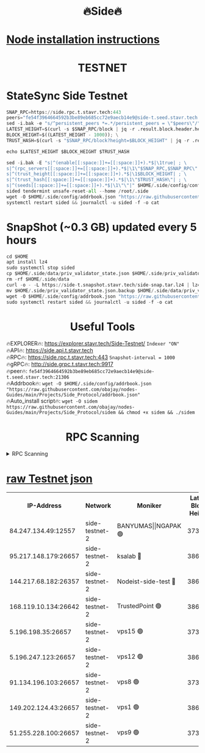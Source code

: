 <h1 align="center"> 🔥Side🔥</h1>

[Node installation instructions](https://github.com/obajay/nodes-Guides/tree/main/Projects/Side_Protocol)
=

<h1 align="center"> TESTNET</h1>

# StateSync Side Testnet
```python
SNAP_RPC=https://side.rpc.t.stavr.tech:443
peers="fe54f3964664592b3be89eb685cc72e9aecb14e9@side-t.seed.stavr.tech:21306"
sed -i.bak -e "s/^persistent_peers *=.*/persistent_peers = \"$peers\"/" $HOME/.side/config/config.toml
LATEST_HEIGHT=$(curl -s $SNAP_RPC/block | jq -r .result.block.header.height); \
BLOCK_HEIGHT=$((LATEST_HEIGHT - 1000)); \
TRUST_HASH=$(curl -s "$SNAP_RPC/block?height=$BLOCK_HEIGHT" | jq -r .result.block_id.hash)

echo $LATEST_HEIGHT $BLOCK_HEIGHT $TRUST_HASH

sed -i.bak -E "s|^(enable[[:space:]]+=[[:space:]]+).*$|\1true| ; \
s|^(rpc_servers[[:space:]]+=[[:space:]]+).*$|\1\"$SNAP_RPC,$SNAP_RPC\"| ; \
s|^(trust_height[[:space:]]+=[[:space:]]+).*$|\1$BLOCK_HEIGHT| ; \
s|^(trust_hash[[:space:]]+=[[:space:]]+).*$|\1\"$TRUST_HASH\"| ; \
s|^(seeds[[:space:]]+=[[:space:]]+).*$|\1\"\"|" $HOME/.side/config/config.toml
sided tendermint unsafe-reset-all --home /root/.side
wget -O $HOME/.side/config/addrbook.json "https://raw.githubusercontent.com/obajay/nodes-Guides/main/Projects/Side_Protocol/addrbook.json"
systemctl restart sided && journalctl -u sided -f -o cat
```
# SnapShot (~0.3 GB) updated every 5 hours
```python
cd $HOME
apt install lz4
sudo systemctl stop sided
cp $HOME/.side/data/priv_validator_state.json $HOME/.side/priv_validator_state.json.backup
rm -rf $HOME/.side/data
curl -o - -L https://side-t.snapshot.stavr.tech/side-snap.tar.lz4 | lz4 -c -d - | tar -x -C $HOME/.side --strip-components 2
mv $HOME/.side/priv_validator_state.json.backup $HOME/.side/data/priv_validator_state.json
wget -O $HOME/.side/config/addrbook.json "https://raw.githubusercontent.com/obajay/nodes-Guides/main/Projects/Side_Protocol/addrbook.json"
sudo systemctl restart sided && journalctl -u sided -f -o cat
```
 <h1 align="center"> Useful Tools</h1>
 
🔥EXPLORER🔥: https://explorer.stavr.tech/Side-Testnet/        `Indexer "ON"` \
🔥API🔥:      https://side.api.t.stavr.tech \
🔥RPC🔥:      https://side.rpc.t.stavr.tech:443              `Snapshot-interval = 1000` \
🔥gRPC🔥:     http://side.grpc.t.stavr.tech:9917 \
🔥peer🔥:     `fe54f3964664592b3be89eb685cc72e9aecb14e9@side-t.seed.stavr.tech:21306` \
🔥Addrbook🔥: ```wget -O $HOME/.side/config/addrbook.json "https://raw.githubusercontent.com/obajay/nodes-Guides/main/Projects/Side_Protocol/addrbook.json"``` \
🔥Auto_install script🔥:  `wget -O sidem https://raw.githubusercontent.com/obajay/nodes-Guides/main/Projects/Side_Protocol/sidem && chmod +x sidem && ./sidem`

<h1 align="center"> RPC Scanning</h1>

<details>
<summary>RPC Scanning</summary>

<h2 align="center"> We scan nodes in real time every 4 hours. And we provide the final result of RPC endpoints.
We cannot influence the operation of these nodes in any way. </h2>


```python
If Voting Power is higher than 0 --> then the Node is a validator of the network and may be subject to attack and be a potential threat to the chain.
```
```python
We marked such validators with a red symbol
```

</details>

[raw Testnet json](https://rpc-check.sidet.stavr.tech/sidet/rpc-sidet-result.json)
=


<table><tr><th>IP-Address</th><th>Network</th><th>Moniker</th><th>Latest Block Height</th><th>Earliest Block Height</th><th>Catching Up</th><th>Tx Index</th><th>Voting Power</th><th>Scan Time</th></tr><tr><td>84.247.134.49:12557</td><td>side-testnet-2</td><td>BANYUMAS||NGAPAK 🟢</td><td>373667</td><td>1</td><td>False</td><td>off</td><td>0</td><td>2024-03-20T15:14:00.429636549UTC</td></tr><tr><td>95.217.148.179:26657</td><td>side-testnet-2</td><td>ksalab 🔴</td><td>386382</td><td>6001</td><td>False</td><td>off</td><td>80626</td><td>2024-03-20T15:14:05.628531715UTC</td></tr><tr><td>144.217.68.182:26357</td><td>side-testnet-2</td><td>Nodeist-side-test 🔴</td><td>386383</td><td>123001</td><td>False</td><td>off</td><td>20071166</td><td>2024-03-20T15:14:08.461931549UTC</td></tr><tr><td>168.119.10.134:26642</td><td>side-testnet-2</td><td>TrustedPoint 🟢</td><td>386354</td><td>266001</td><td>False</td><td>off</td><td>0</td><td>2024-03-20T15:14:07.877995066UTC</td></tr><tr><td>5.196.198.35:26657</td><td>side-testnet-2</td><td>vps15 🟢</td><td>373667</td><td>371001</td><td>False</td><td>on</td><td>0</td><td>2024-03-20T15:13:59.781723721UTC</td></tr><tr><td>5.196.247.123:26657</td><td>side-testnet-2</td><td>vps12 🟢</td><td>386382</td><td>371001</td><td>False</td><td>on</td><td>0</td><td>2024-03-20T15:14:03.282627690UTC</td></tr><tr><td>91.134.196.103:26657</td><td>side-testnet-2</td><td>vps8 🟢</td><td>373667</td><td>371001</td><td>False</td><td>on</td><td>0</td><td>2024-03-20T15:14:13.669381415UTC</td></tr><tr><td>149.202.124.43:26657</td><td>side-testnet-2</td><td>vps1 🟢</td><td>386384</td><td>371001</td><td>False</td><td>on</td><td>0</td><td>2024-03-20T15:14:14.440924917UTC</td></tr><tr><td>51.255.228.100:26657</td><td>side-testnet-2</td><td>vps9 🟢</td><td>373659</td><td>371001</td><td>False</td><td>on</td><td>0</td><td>2024-03-20T15:14:15.214450979UTC</td></tr></table>